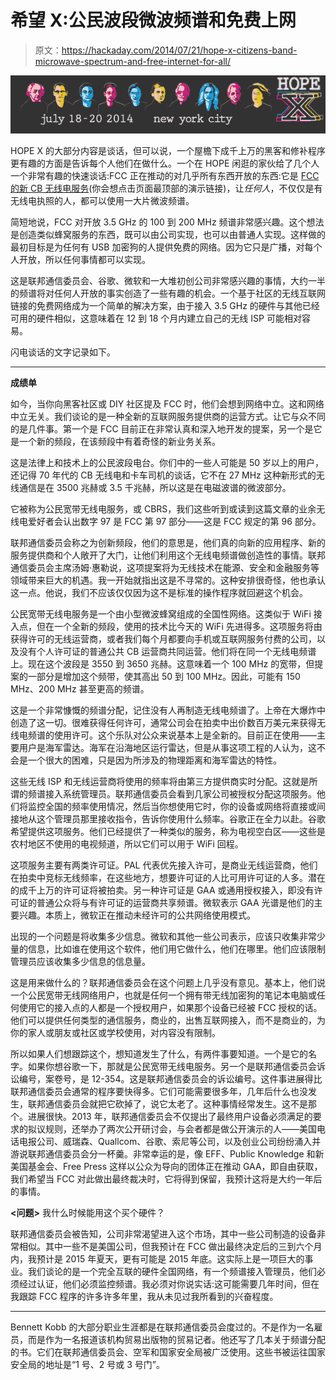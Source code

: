 # 希望 X:公民波段微波频谱和免费上网

> 原文：<https://hackaday.com/2014/07/21/hope-x-citizens-band-microwave-spectrum-and-free-internet-for-all/>

![hopex_web_topbar_b](img/c0db67cb0192339c9ed35d537b053b51.png)

HOPE X 的大部分内容是谈话，但可以说，一个屋檐下成千上万的黑客和修补程序更有趣的方面是告诉每个人他们在做什么。一个在 HOPE 闲逛的家伙给了几个人一个非常有趣的快速谈话:FCC 正在推动的对几乎所有东西开放的东西:它是 [FCC 的新 CB 无线电服务](http://www.kobb.bz/)(你会想点击页面最顶部的演示链接)，让*任何人*，不仅仅是有无线电执照的人，都可以使用一大片微波频谱。

简短地说，FCC 对开放 3.5 GHz 的 100 到 200 MHz 频谱非常感兴趣。这个想法是创造类似蜂窝服务的东西，既可以由公司实现，也可以由普通人实现。这样做的最初目标是为任何有 USB 加密狗的人提供免费的网络。因为它只是广播，对每个人开放，所以任何事情都可以实现。

这是联邦通信委员会、谷歌、微软和一大堆初创公司非常感兴趣的事情，大约一半的频谱将对任何人开放的事实创造了一些有趣的机会。一个基于社区的无线互联网链接的免费网络成为一个简单的解决方案，由于接入 3.5 GHz 的硬件与其他已经可用的硬件相似，这意味着在 12 到 18 个月内建立自己的无线 ISP 可能相对容易。

闪电谈话的文字记录如下。

* * *

**成绩单**

如今，当你向黑客社区或 DIY 社区提及 FCC 时，他们会想到网络中立。这和网络中立无关。我们谈论的是一种全新的互联网服务提供商的运营方式。让它与众不同的是几件事。第一个是 FCC 目前正在非常认真和深入地开发的提案，另一个是它是一个新的频段，在该频段中有着奇怪的新业务关系。

这是法律上和技术上的公民波段电台。你们中的一些人可能是 50 岁以上的用户，还记得 70 年代的 CB 无线电和卡车司机的谈话，它不在 27 MHz 这种新形式的无线通信是在 3500 兆赫或 3.5 千兆赫，所以这是在电磁波谱的微波部分。

它被称为公民宽带无线电服务，或 CBRS，我们这些听到或读到这篇文章的业余无线电爱好者会认出数字 97 是 FCC 第 97 部分——这是 FCC 规定的第 96 部分。

联邦通信委员会称之为创新频段，他们的意思是，他们真的向新的应用程序、新的服务提供商和个人敞开了大门，让他们利用这个无线电频谱做创造性的事情。联邦通信委员会主席汤姆·惠勒说，这项提案将为无线技术在能源、安全和金融服务等领域带来巨大的机遇。我一开始就指出这是不寻常的。这种安排很奇怪，他也承认这一点。他说，我们不应该仅仅因为这不是标准的操作程序就回避这个机会。

公民宽带无线电服务是一个由小型微波蜂窝组成的全国性网络。这类似于 WiFi 接入点，但在一个全新的频段，使用的技术比今天的 WiFi 先进得多。这项服务将由获得许可的无线运营商，或者我们每个月都要向手机或互联网服务付费的公司，以及没有个人许可证的普通公共 CB 运营商共同运营。他们将在同一个无线电频谱上。现在这个波段是 3550 到 3650 兆赫。这意味着一个 100 MHz 的宽带，但提案的一部分是增加这个频带，使其高出 50 到 100 MHz。因此，可能有 150 MHz、200 MHz 甚至更高的频谱。

这是一个非常慷慨的频谱分配，记住没有人再制造无线电频谱了。上帝在大爆炸中创造了这一切。很难获得任何许可，通常公司会在拍卖中出价数百万美元来获得无线电频谱的使用许可。这个乐队对公众来说基本上是全新的。目前正在使用——主要用户是海军雷达。海军在沿海地区运行雷达，但是从事这项工程的人认为，这不会是一个很大的困难，只是因为所涉及的物理距离和海军雷达的特性。

这些无线 ISP 和无线运营商将使用的频率将由第三方提供商实时分配。这就是所谓的频谱接入系统管理员。联邦通信委员会看到几家公司被授权分配这项服务。他们将监控全国的频率使用情况，然后当你想使用它时，你的设备或网络将直接或间接地从这个管理员那里接收指令，告诉你使用什么频率。谷歌正在全力以赴。谷歌希望提供这项服务。他们已经提供了一种类似的服务，称为电视空白区——这些是农村地区不使用的电视频道，所以它们可以用于 WiFi 回程。

这项服务主要有两类许可证。PAL 代表优先接入许可，是商业无线运营商，他们在拍卖中竞标无线频率，在这些地方，想要许可证的人比可用许可证的人多。潜在的成千上万的许可证将被拍卖。另一种许可证是 GAA 或通用授权接入，即没有许可证的普通公众将与有许可证的运营商共享频谱。微软表示 GAA 光谱是他们的主要兴趣。本质上，微软正在推动未经许可的公共网络使用模式。

出现的一个问题是将收集多少信息。微软和其他一些公司表示，应该只收集非常少量的信息，比如谁在使用这个软件，他们用它做什么，他们在哪里。他们应该限制管理员应该收集多少信息的信息量。

这是用来做什么的？联邦通信委员会在这个问题上几乎没有意见。基本上，他们说一个公民宽带无线网络用户，也就是任何一个拥有带无线加密狗的笔记本电脑或任何使用它的接入点的人都是一个授权用户，如果那个设备已经被 FCC 授权的话。他们可以提供任何类型的通信服务，商业的，出售互联网接入，而不是商业的，为你的家人或朋友或社区或学校使用，对内容没有限制。

所以如果人们想跟踪这个，想知道发生了什么，有两件事要知道。一个是它的名字。如果你想谷歌一下，那就是公民宽带无线电服务。另一个是联邦通信委员会诉讼编号，案卷号，是 12-354。这是联邦通信委员会的诉讼编号。这件事进展得比联邦通信委员会通常的程序要快得多。它们可能需要很多年，几年后什么也没发生，联邦通信委员会就把它砍掉了，说它太老了。这种事情经常发生。这不是那个。进展很快。2013 年，联邦通信委员会不仅提出了最终用户设备必须满足的要求的拟议规则，还举办了两次公开研讨会，与会者都是做公开演示的人——美国电话电报公司、威瑞森、Quallcom、谷歌、索尼等公司，以及创业公司纷纷涌入并游说联邦通信委员会分一杯羹。非常幸运的是，像 EFF、Public Knowledge 和新美国基金会、Free Press 这样以公众为导向的团体正在推动 GAA，即自由获取，我们希望当 FCC 对此做出最终裁决时，它将得到保留，我预计这将是大约一年后的事情。

**<问题>** 我什么时候能用这个买个硬件？

联邦通信委员会被告知，公司非常渴望进入这个市场，其中一些公司制造的设备非常相似。其中一些不是美国公司，但我预计在 FCC 做出最终决定后的三到六个月内，我预计是 2015 年夏天，更有可能是 2015 年底。这实际上是一项巨大的事业。我们谈论的是一个完全互联的硬件全国网络，有一个频谱接入管理员，他们必须经过认证，他们必须监控频谱。我必须对你说实话:这可能需要几年时间，但在我跟踪 FCC 程序的许多许多年里，我从未见过我所看到的兴奋程度。

* * *

Bennett Kobb 的大部分职业生涯都是在联邦通信委员会度过的。不是作为一名雇员，而是作为一名报道该机构贸易出版物的贸易记者。他还写了几本关于频谱分配的书。它们在联邦通信委员会、空军和国家安全局被广泛使用。这些书被运往国家安全局的地址是“1 号、2 号或 3 号门”。
